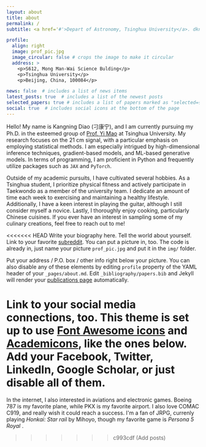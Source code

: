 ```yaml
---
layout: about
title: about
permalink: /
subtitle: <a href='#'>Depart of Astronomy, Tsinghua University</a>. dkn16@foxmail.com

profile:
  align: right
  image: prof_pic.jpg
  image_circular: false # crops the image to make it circular
  address: >
    <p>S612, Mong Man-Wai Science Bulding</p>
    <p>Tsinghua University</p>
    <p>Beijing, China, 100084</p>

news: false  # includes a list of news items
latest_posts: true  # includes a list of the newest posts
selected_papers: true # includes a list of papers marked as "selected={true}"
social: true  # includes social icons at the bottom of the page
---
```

Hello! My name is Kangning Diao (刁康宁), and I am currently pursuing my Ph.D. in the esteemed group of [Prof. Yi Mao](http://i.astro.tsinghua.edu.cn/~ymao/) at Tsinghua University. My research focuses on the 21 cm signal, with a particular emphasis on employing statistical methods. I am especially intrigued by high-dimensional inference techniques, gradient-based models, and ML-based generative models. In terms of programming, I am proficient in Python and frequently utilize packages such as `JAX` and `PyTorch`.

Outside of my academic pursuits, I have cultivated several hobbies. As a Tsinghua student, I prioritize physical fitness and actively participate in Taekwondo as a member of the university team. I dedicate an amount of time each week to exercising and maintaining a healthy lifestyle. Additionally, I have a keen interest in playing the guitar, although I still consider myself a novice. Lastly, I thoroughly enjoy cooking, particularly Chinese cuisines. If you ever have an interest in sampling some of my culinary creations, feel free to reach out to me!

<<<<<<< HEAD
Write your biography here. Tell the world about yourself. Link to your favorite [subreddit](http://reddit.com). You can put a picture in, too. The code is already in, just name your picture `prof_pic.jpg` and put it in the `img/` folder.

Put your address / P.O. box / other info right below your picture. You can also disable any of these elements by editing `profile` property of the YAML header of your `_pages/about.md`. Edit `_bibliography/papers.bib` and Jekyll will render your [publications page](/al-folio/publications/) automatically.

Link to your social media connections, too. This theme is set up to use [Font Awesome icons](http://fortawesome.github.io/Font-Awesome/) and [Academicons](https://jpswalsh.github.io/academicons/), like the ones below. Add your Facebook, Twitter, LinkedIn, Google Scholar, or just disable all of them.
=======
In the internet, I also interested in aviations and electronic games. Boeing 787 is my favorite plane, while PKX is my favorite airport. I also love COMAC C919, and really wish it could reach a success. I'm a fan of JRPG, currenly playing *Honkai: Star rail* by Mihoyo, though my favorite game is *Persona 5 Royal* .
>>>>>>> c993cdf (Add posts)
